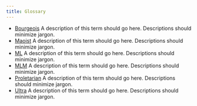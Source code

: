 ```yaml
---
title: Glossary
---
```


- <a name="ultra" href="#ultra">Bourgeois</a> 
  A description of this term should go here. Descriptions should minimize jargon.
- <a name="ultra" href="#ultra">Maoist</a> 
  A description of this term should go here. Descriptions should minimize jargon.
- <a name="ultra" href="#ultra">ML</a> 
  A description of this term should go here. Descriptions should minimize jargon.
- <a name="ultra" href="#ultra">MLM</a> 
  A description of this term should go here. Descriptions should minimize jargon.
- <a name="ultra" href="#ultra">Proletarian</a> 
  A description of this term should go here. Descriptions should minimize jargon.
- <a name="ultra" href="#ultra">Ultra</a> 
  A description of this term should go here. Descriptions should minimize jargon.